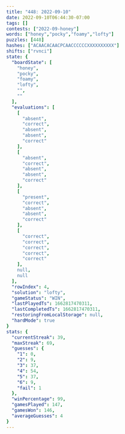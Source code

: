 ```yaml
---
title: "448: 2022-09-10"
date: 2022-09-10T06:44:30-07:00
tags: []
contests: ["2022-09-honey"]
words: ["honey","pocky","foamy","lofty"]
puzzles: [448]
hashes: ["ACAACACAACPCAACCCCCCXXXXXXXXXX"]
shifts: ["rvnci"]
state: {
  "boardState": [
    "honey",
    "pocky",
    "foamy",
    "lofty",
    "",
    ""
  ],
  "evaluations": [
    [
      "absent",
      "correct",
      "absent",
      "absent",
      "correct"
    ],
    [
      "absent",
      "correct",
      "absent",
      "absent",
      "correct"
    ],
    [
      "present",
      "correct",
      "absent",
      "absent",
      "correct"
    ],
    [
      "correct",
      "correct",
      "correct",
      "correct",
      "correct"
    ],
    null,
    null
  ],
  "rowIndex": 4,
  "solution": "lofty",
  "gameStatus": "WIN",
  "lastPlayedTs": 1662817470311,
  "lastCompletedTs": 1662817470311,
  "restoringFromLocalStorage": null,
  "hardMode": true
}
stats: {
  "currentStreak": 39,
  "maxStreak": 69,
  "guesses": {
    "1": 0,
    "2": 9,
    "3": 37,
    "4": 54,
    "5": 37,
    "6": 9,
    "fail": 1
  },
  "winPercentage": 99,
  "gamesPlayed": 147,
  "gamesWon": 146,
  "averageGuesses": 4
}
---
```


<!-- more -->
